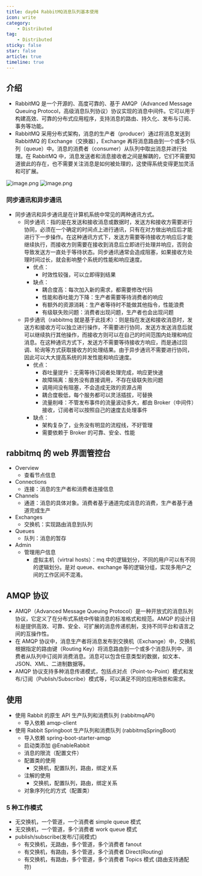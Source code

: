 ```yaml
---
title: day04 RabbitMQ消息队列基本使用
icon: write
category:
    - Distributed
tag:
    - Distributed
sticky: false
star: false
article: true
timeline: true
---
```


## 介绍

- RabbitMQ 是一个开源的、高度可靠的、基于 AMQP（Advanced Message Queuing Protocol，高级消息队列协议）协议实现的消息中间件。它可以用于构建高效、可靠的分布式应用程序，支持消息的路由、持久化、发布与订阅、事务等功能。
- RabbitMQ 采用分布式架构，消息的生产者（producer）通过将消息发送到 RabbitMQ 的 Exchange（交换器），Exchange 再将消息路由到一个或多个队列（queue）中。消息的消费者（consumer）从队列中取出消息并进行处理。在 RabbitMQ 中，消息发送者和消息接收者之间是解耦的，它们不需要知道彼此的存在，也不需要关注消息是如何被处理的，这使得系统变得更加灵活和可扩展。

![image.png](https://markdown-1308523627.cos.ap-chengdu.myqcloud.com/typora/20230329190850.png)
![image.png](https://markdown-1308523627.cos.ap-chengdu.myqcloud.com/typora/20230329190951.png)

### 同步通讯和异步通讯

- 同步通讯和异步通讯是在计算机系统中常见的两种通讯方式。
    - 同步通讯：指的是在发送和接收消息或数据时，发送方和接收方需要进行协同，必须在一个确定的时间点上进行通讯，只有在对方做出响应后才能进行下一步操作。在这种通讯方式下，发送方需要等待接收方响应后才能继续执行，而接收方则需要在接收到消息后立即进行处理并响应，否则会导致发送方一直处于等待状态。同步通讯通常会造成阻塞，如果接收方处理时间过长，就会影响整个系统的性能和响应速度。
        - 优点：
            - 时效性较强，可以立即得到结果
        - 缺点：
            - 耦合度高：每次加入新的需求，都需要修改代码
            - 性能和吞吐能力下降：生产者需要等待消费者的响应
            - 有额外的资源消耗：生产者等待时不能做其他指令，性能浪费
            - 有级联失败问题：消费者出现问题，生产者也会出现问题
    - 异步通讯（rabbitmq 就是基于此技术）：则是指在发送和接收消息时，发送方和接收方可以独立进行操作，不需要进行协同，发送方发送消息后就可以继续执行其他操作，而接收方则可以在自己的时间范围内处理和响应消息。在这种通讯方式下，发送方不需要等待接收方响应，而是通过回调、轮询等方式获取接收方的处理结果。由于异步通讯不需要进行协同，因此可以大大提高系统的并发性能和响应速度。
        - 优点：
            - 吞吐量提升：无需等待订阅者处理完成，响应更快速
            - 故障隔离：服务没有直接调用，不存在级联失败问题
            - 调用间没有阻塞，不会造成无效的资源占用
            - 耦合度极低，每个服务都可以灵活插拔，可替换
            - 流量削峰：不管发布事件的流量波动多大，都由 Broker（中间件）接收，订阅者可以按照自己的速度去处理事件
        - 缺点：
            - 架构复杂了，业务没有明显的流程线，不好管理
            - 需要依赖于 Broker 的可靠、安全、性能

## rabbitmq 的 web 界面管控台

- Overview
    - 查看节点信息
- Connections
    - 连接：消息的生产者和消费者连接信息
- Channels
    - 通道：消息的具体对象。消费者基于通道完成消息的消费，生产者基于通道完成生产
- Exchanges
    - 交换机：实现路由消息到队列
- Queues
    - 队列：消息的暂存
- Admin
    - 管理用户信息
        - 虚拟主机（virtral hosts）：mq 中的逻辑划分，不同的用户可以有不同的逻辑划分。是对 queue、exchange 等的逻辑分组，实现多用户之间的工作区间不混淆。

## AMQP 协议

- AMQP（Advanced Message Queuing Protocol）是一种开放式的消息队列协议，它定义了在分布式系统中传输消息的标准格式和规范。AMQP 的设计目标是提供高效、可靠、安全、可扩展的消息传递机制，支持不同平台和语言之间的互操作性。
- 在 AMQP 协议中，消息生产者将消息发布到交换机（Exchange）中，交换机根据指定的路由键（Routing Key）将消息路由到一个或多个消息队列中，消费者从队列中订阅并消费消息。消息可以包含任意类型的数据，如文本、JSON、XML、二进制数据等。
- AMQP 协议支持多种消息传递模式，包括点对点（Point-to-Point）模式和发布/订阅（Publish/Subscribe）模式等，可以满足不同的应用场景和需求。

## 使用

- 使用 Rabbit 的原生 API 生产队列和消费队列 (rabbitmqAPI)
    - 导入依赖 amqp-client
- 使用 Rabbit Springboot 生产队列和消费队列 (rabbitmqSpringBoot)
    - 导入依赖 spring-boot-starter-amqp
    - 启动类添加 @EnableRabbit
    - 消息的限流（配置文件）
    - 配置类的使用
        - 交换机，配置队列，路由，绑定关系
    - 注解的使用
        - 交换机，配置队列，路由，绑定关系
    - 对象序列化的方式（配置类）

### 5 种工作模式

- 无交换机，一个管道，一个消费者 simple queue 模式
- 无交换机，一个管道，多个消费者 work queue 模式
- publish/subscribe(发布/订阅模式)
    - 有交换机，无路由，多个管道，多个消费者 fanout
    - 有交换机，有路由，多个管道，多个消费者 Direct(Routing)
    - 有交换机，有路由，多个管道，多个消费者 Topics 模式 (路由支持通配符)

